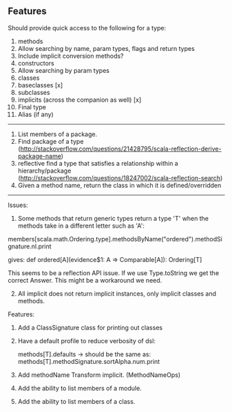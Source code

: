## Features ##

Should provide quick access to the following for a type:

1. methods
  1. Allow searching by name, param types, flags and return types
  1. Include implicit conversion methods?
1. constructors
  1. Allow searching by param types
1. classes
1. baseclasses [x]
1. subclasses
1. implicits (across the companion as well) [x]
1. Final type
1. Alias (if any)

----

1. List members of a package.
2. Find package of a type (http://stackoverflow.com/questions/21428795/scala-reflection-derive-package-name)
3. reflective find a type that satisfies a relationship within a hierarchy/package (http://stackoverflow.com/questions/18247002/scala-reflection-search)
4. Given a method name, return the class in which it is defined/overridden

----

Issues:

1. Some methods that return generic types return a type 'T' when the methods take in a different letter such as 'A':

members[scala.math.Ordering.type].methodsByName("ordered").methodSignature.nl.print

gives:
    def ordered[A](evidence$1: A => Comparable[A]): Ordering[T]

This seems to be a reflection API issue. If we use Type.toString we get the correct Answer. This might be a workaround we need.

2. All implicit does not return implicit instances, only implicit classes and methods.

Features:

1. Add a ClassSignature class for printing out classes

2. Have a default profile to reduce verbosity of dsl:

    methods[T].defaults -> should be the same as:
    methods[T].methodSignature.sortAlpha.num.print

3. Add methodName Transform implicit. (MethodNameOps)

4. Add the ability to list members of a module.

5. Add the ability to list members of a class.